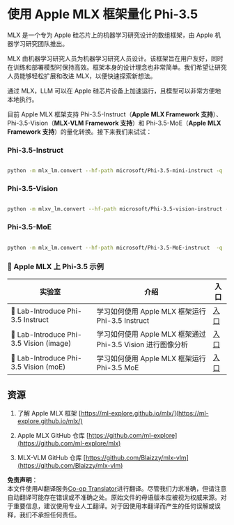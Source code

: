 <!--
CO_OP_TRANSLATOR_METADATA:
{
  "original_hash": "ec5e22bbded16acb7bdb9fa568ab5781",
  "translation_date": "2025-05-07T14:50:26+00:00",
  "source_file": "md/01.Introduction/04/UsingAppleMLXQuantifyingPhi.md",
  "language_code": "zh"
}
-->
# **使用 Apple MLX 框架量化 Phi-3.5**

MLX 是一个专为 Apple 硅芯片上的机器学习研究设计的数组框架，由 Apple 机器学习研究团队推出。

MLX 由机器学习研究人员为机器学习研究人员设计。该框架旨在用户友好，同时在训练和部署模型时保持高效。框架本身的设计理念也非常简单。我们希望让研究人员能够轻松扩展和改进 MLX，以便快速探索新想法。

通过 MLX，LLM 可以在 Apple 硅芯片设备上加速运行，且模型可以非常方便地本地执行。

目前 Apple MLX 框架支持 Phi-3.5-Instruct（**Apple MLX Framework 支持**）、Phi-3.5-Vision（**MLX-VLM Framework 支持**）和 Phi-3.5-MoE（**Apple MLX Framework 支持**）的量化转换。接下来我们来试试：

### **Phi-3.5-Instruct**

```bash

python -m mlx_lm.convert --hf-path microsoft/Phi-3.5-mini-instruct -q

```

### **Phi-3.5-Vision**

```bash

python -m mlxv_lm.convert --hf-path microsoft/Phi-3.5-vision-instruct -q

```

### **Phi-3.5-MoE**

```bash

python -m mlx_lm.convert --hf-path microsoft/Phi-3.5-MoE-instruct  -q

```

### **🤖 Apple MLX 上 Phi-3.5 示例**

| 实验室    | 介绍 | 入口 |
| -------- | ------- |  ------- |
| 🚀 Lab-Introduce Phi-3.5 Instruct  | 学习如何使用 Apple MLX 框架运行 Phi-3.5 Instruct   |  [入口](../../../../../code/09.UpdateSamples/Aug/mlx-phi35-instruct.ipynb)    |
| 🚀 Lab-Introduce Phi-3.5 Vision (image) | 学习如何使用 Apple MLX 框架通过 Phi-3.5 Vision 进行图像分析     |  [入口](../../../../../code/09.UpdateSamples/Aug/mlx-phi35-vision.ipynb)    |
| 🚀 Lab-Introduce Phi-3.5 Vision (moE)   | 学习如何使用 Apple MLX 框架运行 Phi-3.5 MoE  |  [入口](../../../../../code/09.UpdateSamples/Aug/mlx-phi35-moe.ipynb)    |

## **资源**

1. 了解 Apple MLX 框架 [https://ml-explore.github.io/mlx/](https://ml-explore.github.io/mlx/)

2. Apple MLX GitHub 仓库 [https://github.com/ml-explore](https://github.com/ml-explore/mlx)

3. MLX-VLM GitHub 仓库 [https://github.com/Blaizzy/mlx-vlm](https://github.com/Blaizzy/mlx-vlm)

**免责声明**：  
本文件使用AI翻译服务[Co-op Translator](https://github.com/Azure/co-op-translator)进行翻译。尽管我们力求准确，但请注意自动翻译可能存在错误或不准确之处。原始文件的母语版本应被视为权威来源。对于重要信息，建议使用专业人工翻译。对于因使用本翻译而产生的任何误解或误释，我们不承担任何责任。